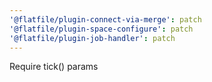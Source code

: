 ```yaml
---
'@flatfile/plugin-connect-via-merge': patch
'@flatfile/plugin-space-configure': patch
'@flatfile/plugin-job-handler': patch
---
```


Require tick() params
